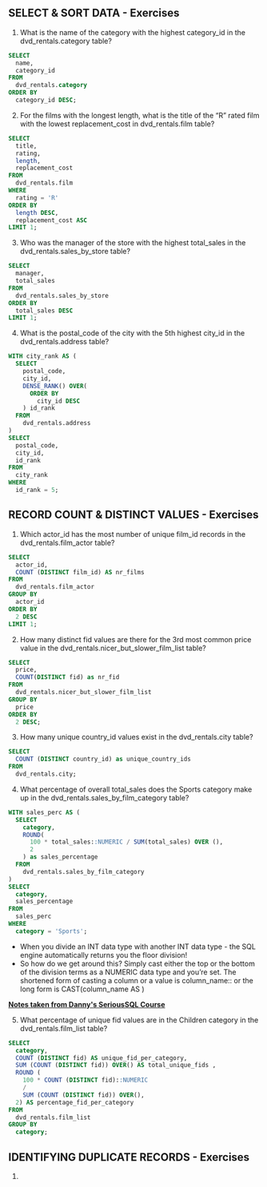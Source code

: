 ## SELECT & SORT DATA - Exercises

1. What is the name of the category with the highest category_id in the dvd_rentals.category table?

```sql
SELECT
  name,
  category_id
FROM
  dvd_rentals.category
ORDER BY
  category_id DESC;
```

2. For the films with the longest length, what is the title of the “R” rated film with the lowest replacement_cost in dvd_rentals.film table?

```sql
SELECT
  title,
  rating,
  length,
  replacement_cost
FROM
  dvd_rentals.film
WHERE
  rating = 'R'
ORDER BY
  length DESC,
  replacement_cost ASC
LIMIT 1;
```

3. Who was the manager of the store with the highest total_sales in the dvd_rentals.sales_by_store table?

```sql
SELECT
  manager,
  total_sales
FROM
  dvd_rentals.sales_by_store
ORDER BY 
  total_sales DESC
LIMIT 1;
```

4. What is the postal_code of the city with the 5th highest city_id in the dvd_rentals.address table?

```sql
WITH city_rank AS (
  SELECT
    postal_code,
    city_id,
    DENSE_RANK() OVER(
      ORDER BY
        city_id DESC
    ) id_rank
  FROM
    dvd_rentals.address
)
SELECT
  postal_code,
  city_id,
  id_rank
FROM
  city_rank
WHERE
  id_rank = 5;
```


## RECORD COUNT & DISTINCT VALUES - Exercises

1. Which actor_id has the most number of unique film_id records in the dvd_rentals.film_actor table?

```sql
SELECT
  actor_id,
  COUNT (DISTINCT film_id) AS nr_films
FROM
  dvd_rentals.film_actor
GROUP BY
  actor_id
ORDER BY
  2 DESC
LIMIT 1;
```

2. How many distinct fid values are there for the 3rd most common price value in the dvd_rentals.nicer_but_slower_film_list table?

```sql
SELECT
  price,
  COUNT(DISTINCT fid) as nr_fid
FROM
  dvd_rentals.nicer_but_slower_film_list
GROUP BY
  price
ORDER BY
  2 DESC;
```

3. How many unique country_id values exist in the dvd_rentals.city table?

```sql
SELECT
  COUNT (DISTINCT country_id) as unique_country_ids
FROM
  dvd_rentals.city;
```

4. What percentage of overall total_sales does the Sports category make up in the dvd_rentals.sales_by_film_category table?

```sql
WITH sales_perc AS (
  SELECT
    category,
    ROUND(
      100 * total_sales::NUMERIC / SUM(total_sales) OVER (),
      2
    ) as sales_percentage
  FROM
    dvd_rentals.sales_by_film_category
)
SELECT
  category,
  sales_percentage
FROM
  sales_perc
WHERE
  category = 'Sports';
```

+ When you divide an INT data type with another INT data type - the SQL engine automatically returns you the floor division!
+ So how do we get around this? Simply cast either the top or the bottom of the division terms as a NUMERIC data type and you’re set. The shortened form of casting a column or a value is column_name::<new-data-type> or the long form is CAST(column_name AS <new-data-type>)

[**Notes taken from Danny's SeriousSQL Course**](https://www.datawithdanny.com/)


5. What percentage of unique fid values are in the Children category in the dvd_rentals.film_list table? 

```sql
SELECT 
  category,
  COUNT (DISTINCT fid) AS unique_fid_per_category,
  SUM (COUNT (DISTINCT fid)) OVER() AS total_unique_fids ,
  ROUND (
    100 * COUNT (DISTINCT fid)::NUMERIC
    / 
    SUM (COUNT (DISTINCT fid)) OVER(),
  2) AS percentage_fid_per_category
FROM 
  dvd_rentals.film_list
GROUP BY 
  category;
```


## IDENTIFYING DUPLICATE RECORDS - Exercises

1.

```sql

```